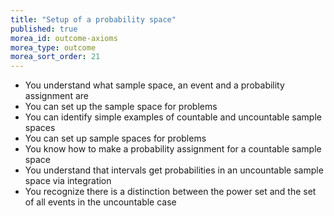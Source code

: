 ```yaml
---
title: "Setup of a probability space"
published: true
morea_id: outcome-axioms
morea_type: outcome
morea_sort_order: 21
---
```


  * You understand what sample space, an event and a probability assignment are
  * You can set up the sample space for problems
  * You can identify simple examples of countable and uncountable sample spaces
  * You can set up sample spaces for problems
  * You know how to make a probability assignment for a countable sample space
  * You understand that intervals get probabilities in an uncountable
    sample space via integration
  * You recognize there is a distinction between the power set and the
    set of all events in the uncountable case
